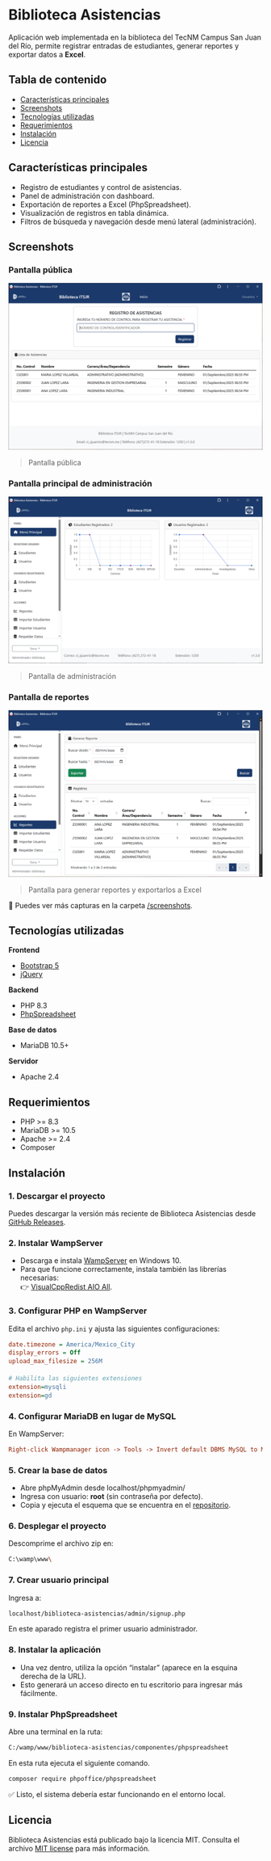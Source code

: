 # Biblioteca Asistencias
Aplicación web implementada en la biblioteca del TecNM Campus San Juan del Río, permite registrar entradas de estudiantes, generar reportes y exportar datos a **Excel**.

## Tabla de contenido
- [Características principales](#características-principales)
- [Screenshots](#screenshots)
- [Tecnologías utilizadas](#tecnologías-utilizadas)
- [Requerimientos](#requerimientos)
- [Instalación](#instalación)
- [Licencia](#licencia)

## Características principales
- Registro de estudiantes y control de asistencias.
- Panel de administración con dashboard.
- Exportación de reportes a Excel (PhpSpreadsheet).
- Visualización de registros en tabla dinámica.
- Filtros de búsqueda y navegación desde menú lateral (administración).

## Screenshots

### Pantalla pública
![pantalla publica](screenshots/01-pantalla-publica.png)
> Pantalla pública

### Pantalla principal de administración
![pantalla publica](screenshots/02-pantalla-admin-principal.png)
> Pantalla de administración

### Pantalla de reportes
![pantalla publica](screenshots/03-pantalla-admin-reportes.png)
> Pantalla para generar reportes y exportarlos a Excel

📂 Puedes ver más capturas en la carpeta [/screenshots](screenshots/).

## Tecnologías utilizadas
**Frontend**
- [Bootstrap 5](https://getbootstrap.com/)
- [jQuery](https://jquery.com/)

**Backend**
- PHP 8.3
- [PhpSpreadsheet](https://github.com/PHPOffice/PhpSpreadsheet)

**Base de datos**
- MariaDB 10.5+

**Servidor**
- Apache 2.4

## Requerimientos
- PHP >= 8.3
- MariaDB >= 10.5
- Apache >= 2.4
- Composer

## Instalación

### 1. Descargar el proyecto
Puedes descargar la versión más reciente de Biblioteca Asistencias desde [GitHub Releases](https://github.com/mendozarojasdev/biblioteca-asistencias/releases/latest).

### 2. Instalar WampServer
- Descarga e instala [WampServer](https://sourceforge.net/projects/wampserver/files/latest/download) en Windows 10.
- Para que funcione correctamente, instala también las librerías necesarias:  
  👉 [VisualCppRedist AIO All](https://github.com/abbodi1406/vcredist/releases).

### 3. Configurar PHP en WampServer
Edita el archivo `php.ini` y ajusta las siguientes configuraciones:

```ini
date.timezone = America/Mexico_City
display_errors = Off
upload_max_filesize = 256M

# Habilita las siguientes extensiones
extension=mysqli
extension=gd
```

### 4. Configurar MariaDB en lugar de MySQL
En WampServer:
```ini
Right-click Wampmanager icon -> Tools -> Invert default DBMS MySQL to MariaDB
```

### 5. Crear la base de datos
- Abre phpMyAdmin desde localhost/phpmyadmin/
- Ingresa con usuario: **root** (sin contraseña por defecto).
- Copia y ejecuta el esquema que se encuentra en el [repositorio](database/biblioteca_asistencias.sql).

### 6. Desplegar el proyecto
Descomprime el archivo zip en:
```bash
C:\wamp\www\
```

### 7. Crear usuario principal
Ingresa a:
```bash
localhost/biblioteca-asistencias/admin/signup.php
```
En este aparado registra el primer usuario administrador.

### 8. Instalar la aplicación
- Una vez dentro, utiliza la opción “instalar” (aparece en la esquina derecha de la URL).
- Esto generará un acceso directo en tu escritorio para ingresar más fácilmente.

### 9. Instalar PhpSpreadsheet
Abre una terminal en la ruta:
```bash
C:/wamp/www/biblioteca-asistencias/componentes/phpspreadsheet
```
En esta ruta ejecuta el siguiente comando.
```bash
composer require phpoffice/phpspreadsheet
```
✅ Listo, el sistema debería estar funcionando en el entorno local.

## Licencia
Biblioteca Asistencias está publicado bajo la licencia MIT. Consulta el archivo [MIT license](https://github.com/mendozarojasdev/biblioteca-asistencias/blob/master/LICENSE) para más información.
